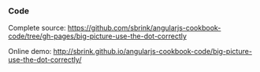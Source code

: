 ### Code

Complete source:
<https://github.com/sbrink/angularjs-cookbook-code/tree/gh-pages/big-picture-use-the-dot-correctly>

Online demo:
<http://sbrink.github.io/angularjs-cookbook-code/big-picture-use-the-dot-correctly/>